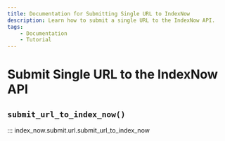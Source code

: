 ```yaml
---
title: Documentation for Submitting Single URL to IndexNow
description: Learn how to submit a single URL to the IndexNow API.
tags:
    - Documentation
    - Tutorial
---
```



# Submit Single URL to the IndexNow API
## `submit_url_to_index_now()`

::: index_now.submit.url.submit_url_to_index_now
